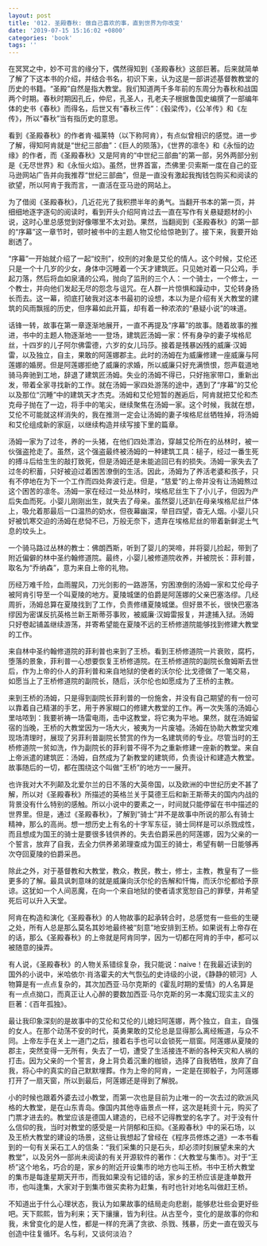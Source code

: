 ```yaml
---
layout: post
title: '012. 圣殿春秋: 做自己喜欢的事，直到世界为你改变'
date: '2019-07-15 15:16:02 +0800'
categories: 'book'
tags: ''
---
```


在冥冥之中，妙不可言的缘分下，偶然得知到《圣殿春秋》这部巨著。后来就简单了解了下这本书的介绍，并结合书名，初识下来，认为这是一部讲述基督教教堂的历史的书籍。“圣殿”自然是指大教堂。我们知道两千多年前的东周分为春秋和战国两个时期。春秋时期因孔丘，仲尼，孔圣人，孔老夫子根据鲁国史编撰了一部编年体的史书《春秋》而得名，后世又有“春秋三传”：《毂梁传》，《公羊传》和《左传》，所以“春秋”当有指历史的意思。



看到《圣殿春秋》的作者肯·福莱特（以下称阿肯），有点似曾相识的感觉。进一步了解，得知阿肯就是“世纪三部曲”：《巨人的陨落》，《世界的凛冬》和《永恒的边缘》的作者，而《圣殿春秋》又是阿肯的“中世纪三部曲”的第一部，另外两部分别是《无尽世界》和《永恒火焰》。虽然，世界首富，杰佛里·贝索斯一度在自己的亚马逊网站广告并向我推荐“世纪三部曲”，但是一直没有激起我掏钱包购买和阅读的欲望，所以阿肯于我而言，一直活在亚马逊的网站上。



为了借阅《圣殿春秋》，几近花光了我积攒半年的勇气。当翻开书本的第一页，并细细地逐字逐句的阅读时，看到开头介绍阿肯过去一直在写作有关悬疑题材的小说，这时心里总感觉到好像哪里不太对劲。果然，当翻阅到《圣殿春秋》的第一部的“序幕”这一章节时，顿时被书中的主题人物艾伦给惊艳到了。接下来，我要开始剧透了。



“序幕”一开始就介绍了一起“绞刑”，绞刑的对象是艾伦的情人。这个时候，艾伦还只是一个十几岁的少女，身体中沉睡着一个天才建筑匠。只见她对着一只公鸡，手起刀落，然后将血如泉涌的公鸡，抛向了监刑的三个人：一个骑士，一个修士，一个教士，并向他们发起无尽的怨念与诅咒。在人群一片惊惧和躁动中，艾伦转身扬长而去。这一幕，彻底打破我对这本书最初的设想，本以为是介绍有关大教堂的建筑的风雨飘摇的历史，但序幕如此开篇，却有着一种浓浓的“悬疑小说”的味道。



话锋一转，故事在第一章逐渐地展开，一直不再提及“序幕”的故事。随着故事的推进，书中的主题人物逐渐地一一登场，建筑匠汤姆一家：怀有身孕的妻子埃格尼丝，十四岁的儿子阿尔佛雷德，六岁的女儿玛莎。接着是残暴凶残的威廉·汉姆雷，以及独立，自主，果敢的阿莲娜郡主。此时的汤姆在为威廉修建一座威廉与阿莲娜的婚房。但是阿莲娜拒绝了威廉的求婚，所以威廉只好充满愤恨，怨声载道地骑马奔驰到工地，辞退了建筑匠汤姆。失业的汤姆不得已，只好拖家带口，重新出发，带着全家寻找新的工作。就在汤姆一家四处游荡的途中，遇到了“序幕”的艾伦以及那位“沉睡”中的建筑天才杰克。汤姆和艾伦短暂的邂逅后，阿肯就把艾伦和杰克母子抛在了一边，将手中的笔尖，继续聚焦在汤姆一家。这个时候，我就在想，艾伦不可能就这样消失的，我在推测一定会让汤姆的妻子埃格尼丝牺牲掉，将汤姆和艾伦组成新的家庭，以继续构造并续写接下里的篇章。



汤姆一家为了过冬，养的一头猪，在他们四处漂泊，穿越艾伦所在的丛林时，被一伙强盗抢走了。虽然，这个强盗最终被汤姆的一种建筑工具：槌子，经过一番生死的搏斗后给生生的敲打致死，但是汤姆还是未能追回已有的损失。汤姆一家失去了过冬的积蓄，只好被迫过着困苦潦倒的生活。因此，汤姆为了养活老婆和孩子，只有不停地在为下一个工作而四处奔波行走。但是，“慈爱”的上帝并没有让汤姆熬过这个困苦的凛冬。汤姆一家在经过一处丛林时，埃格尼丝生下了小儿子，但因为产后失血而死。小婴儿刚刚出生，就失去了母亲。虽然婴儿还趴在母亲埃格尼丝尸体上，吸允着那最后一口温热的奶水，但夜幕幽深，举目四望，杳无人烟。小婴儿只好被饥寒交迫的汤姆在悲恸不已，万般无奈下，遗弃在埃格尼丝的带着新鲜泥土气息的坟头上。



一个骑马路过丛林的教士：佛朗西斯，听到了婴儿的哭啼，并将婴儿捡起，带到了附近偏僻的林中圣约翰修道院。最终，小婴儿被修道院收养，并被院长：菲利普，取名为“乔纳森”，意为来自上帝的礼物。



历经万难千险，血雨腥风，刀光剑影的一路游荡，穷困潦倒的汤姆一家和艾伦母子被阿肯引导至一个叫夏陵的地方。夏陵城堡的伯爵是阿莲娜的父亲巴塞洛缪。几经周折，汤姆总算在夏陵找到了工作，负责修缮夏陵城堡。但好景不长，很快巴塞洛缪因为密谋反抗英格兰新王斯蒂芬事败，被威廉·汉姆雷报复，并逮捕入狱。汤姆只好卷起铺盖继续游荡，并寄希望能在夏陵不远的王桥修道院能够找到修建大教堂的工作。



来自林中圣约翰修道院的菲利普也来到了王桥。看到王桥修道院一片衰败，腐朽，堕落的景象，菲利普一心想要恢复王桥修道院。在王桥修道院的副院长詹姆斯去世后，作为上帝的仆人的菲利普和来自地狱的使者的沃尔伦·比戈德做了一笔交易，如愿当上了王桥修道院的副院长，随后，沃尔伦也如愿成为了王桥的主教。



来到王桥的汤姆，只是得到副院长菲利普的一份施舍，并没有自己期望的有一份可以靠着自己精湛的手艺，用于养家糊口的修建大教堂的工作。再一次失落的汤姆心里咕哝到：我要祈祷一场雷电雨，击中这教堂，将它夷为平地。果然，就在汤姆留宿的当晚，王桥的大教堂因为一场大火，被夷为一片废墟。汤姆在协助大教堂灾难现场清理时，展现了另菲利普副院长赞赏的作为一名建筑师的专业。尽管当时的王桥修道院一贫如洗，作为副院长的菲利普不得不为之重新修建一座新的教堂。来自上帝派遣的建筑匠：汤姆，自然成为了新教堂的建筑师，负责设计和建造大教堂。故事随后的一切，都在围绕这个叫做“王桥”的地方一一展开。



也许我对大不列颠及北爱尔兰的日不落的大英帝国，以及欧洲的中世纪历史不甚了解，所以对《圣殿春秋》所描述的英格兰关于莫德王后和新王斯蒂夫的国内内战的背景没有什么特别的感触。所以小说中的要素之一，时间就只能停留在书中描述的世界里。但是，通过《圣殿春秋》，了解到“骑士”并不是故事中所说的那么有骑士精神，那么的高尚。想一想历史上有名的十字军东征，骑士同样是可以杀戮成性，而且想成为国王的骑士是要很多钱供养的。失去伯爵采邑的阿莲娜，因为父亲的一个誓言，放弃了自我，去全力供养弟弟理查成为国王的骑士，希望有朝一日能够再次夺回夏陵的伯爵采邑。



除此之外，对于基督教和大教堂，教众，教民，教士，修士，主教，教皇有了一些更多的了解。最具讽刺意味的就是威廉向沃尔伦的告解和忏悔，而沃尔伦都给予原谅。这犹如一个人间恶魔，在向一个来自地狱的使者请求宽恕自己的罪孽，并希望死后可以升入天堂。



阿肯在构造和演化《圣殿春秋》的人物故事的起承转合时，总感觉有一些些的生硬之处，所有人总是那么莫名其妙地最终被“刻意”地安排到王桥。如果说有上帝存在的话，那么《圣殿春秋》的上帝就是阿肯同学，因为一切都在阿肯的手中，都可以被随意的操弄。



有人说，《圣殿春秋》的人物关系错综复杂，我只能说：naive！在我最近读到的国外的小说中，米哈依尔·肖洛霍夫的大气恢弘的史诗级的小说，《静静的顿河》人物算是有一点点复杂的，其次加西亚·马尔克斯的《霍乱时期的爱情》的人名算是有一点点拗口，而真正让人心醉的要数加西亚·马尔克斯的另一本魔幻现实主义的巨著：《百年孤独》。



最让我印象深刻的是故事中的艾伦和艾伦的儿媳妇阿莲娜，两个独立，自主，自强的女人。在那个动荡不安的时代，英勇果敢的艾伦总是显得那么离经叛道，与众不同。上帝左手在关上一道门之后，接着右手也可以会锁死一扇窗。阿莲娜从夏陵的郡主，突然变得一无所有，失去了一切，遭受了生活接连不断的各种天灾和人祸的打击。因为父亲的一个誓言，身上背负着沉重的枷锁，选择了自我牺牲，放弃了自我，将心中的真实的自己默默埋葬。作为上帝的阿肯，一定是在掷骰子，为阿莲娜打开了一扇天窗，所以到最后，阿莲娜还是得到了解脱。



小的时候也跟着外婆去过小教堂，而第一次也是目前为止唯一的一次去过的欧派风格的大教堂，是在山东青岛。像国内其他寺庙景点一样，这次是耗资十元，购买了门票才进去的。教堂应该是德国人建造的，已经不记得教堂的名字了。对于没有什么信仰的我，当时对教堂的感受是一片阴郁和压抑。《圣殿春秋》中的采石场，以及王桥大教堂的建设的场景，这些让我想起了曾经在《程序员修炼之道》一本书看到的一句有关采石工人的信条：“我们采集的只是石头，却必须时刻展望未来的大教堂”，以及另外一部尚未阅读的有关开源软件的著作：《大教堂与集市》。对于“王桥”这个地名，巧合的是，家乡的附近开设集市的地方也叫王桥。书中王桥大教堂的集市是每逢星期天开市，而我如果没有记错的话，家乡的王桥应该是逢单数开市，也叫逢集，大家对于到集市做买卖称为赶集，有时也针对地名叫做赶王桥。



不知道出于什么心理状态，我认为如果故事的结局走向悲剧，能够悲壮些会更好些吧。天下熙熙，皆为利来；天下攘攘，皆为利往。从古至今，变化的是故事的你和我，未曾变化的是人性，都是一样的充满了贪欲、杀戮、残暴，历史一直在毁灭与创造中往复循环。名与利，又谈何淡泊？


